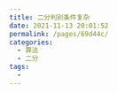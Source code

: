 ```yaml
---
title: 二分判别条件复杂
date: 2021-11-13 20:01:52
permalink: /pages/69d44c/
categories:
  - 算法
  - 二分
tags:
  - 
---
```

